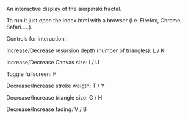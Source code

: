 An interactive display of the sierpinski fractal.

To run it just open the index.html with a browser (i.e. Firefox, Chrome, Safari.....).

Controls for interaction:

Increase/Decrease resursion depth (number of triangles): L / K

Increase/Decrease Canvas size:  I / U

Toggle fullscreen: F
  
Decrease/Increase stroke weigth: T / Y
  
Decrease/Increase triangle size: G / H

Decrease/Increase fading:   V / B
